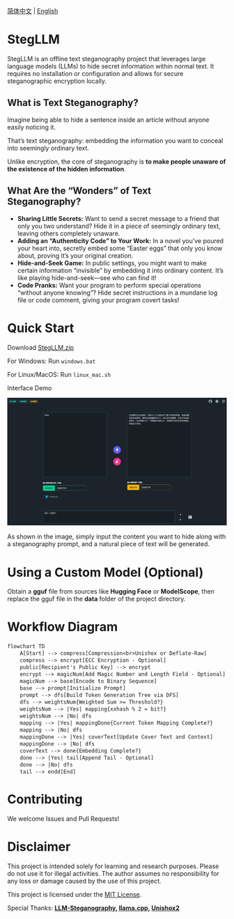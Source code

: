 [简体中文](README.md) | [English](README_en.md)

# StegLLM

StegLLM is an offline text steganography project that leverages large language models (LLMs) to hide secret information within normal text. It requires no installation or configuration and allows for secure steganographic encryption locally.

## What is Text Steganography?

Imagine being able to hide a sentence inside an article without anyone easily noticing it.

That’s text steganography: embedding the information you want to conceal into seemingly ordinary text.

Unlike encryption, the core of steganography is **to make people unaware of the existence of the hidden information**.

## What Are the “Wonders” of Text Steganography?

*   **Sharing Little Secrets:** Want to send a secret message to a friend that only you two understand? Hide it in a piece of seemingly ordinary text, leaving others completely unaware.
*   **Adding an “Authenticity Code” to Your Work:** In a novel you’ve poured your heart into, secretly embed some “Easter eggs” that only you know about, proving it’s your original creation.
*   **Hide-and-Seek Game:** In public settings, you might want to make certain information “invisible” by embedding it into ordinary content. It’s like playing hide-and-seek—see who can find it!
*   **Code Pranks:** Want your program to perform special operations “without anyone knowing”? Hide secret instructions in a mundane log file or code comment, giving your program covert tasks!

# Quick Start

Download [StegLLM.zip](https://github.com/Rin313/StegLLM/releases)

For Windows: Run `windows.bat`

For Linux/MacOS: Run `linux_mac.sh`

Interface Demo

![StegLLM](img.png "Interface Demo")

As shown in the image, simply input the content you want to hide along with a steganography prompt, and a natural piece of text will be generated.

# Using a Custom Model (Optional)

Obtain a **gguf** file from sources like **Hugging Face** or **ModelScope**, then replace the gguf file in the **data** folder of the project directory.


# Workflow Diagram

```mermaid
flowchart TD
    A[Start] --> compress[Compression<br>Unishox or Deflate-Raw]
    compress --> encrypt[ECC Encryption - Optional]
    public[Recipient's Public Key] --> encrypt
    encrypt --> magicNum[Add Magic Number and Length Field - Optional]
    magicNum --> base[Encode to Binary Sequence]
    base --> prompt[Initialize Prompt]
    prompt --> dfs[Build Token Generation Tree via DFS]
    dfs --> weightsNum{Weighted Sum >= Threshold?}
    weightsNum --> |Yes| mapping{xxhash % 2 = bit?}
    weightsNum --> |No| dfs
    mapping --> |Yes| mappingDone{Current Token Mapping Complete?}
    mapping --> |No| dfs
    mappingDone --> |Yes| coverText[Update Cover Text and Context]
    mappingDone --> |No| dfs
    coverText --> done{Embedding Complete?}
    done --> |Yes| tail[Append Tail - Optional]
    done --> |No| dfs
    tail --> endd[End]
```

# Contributing

We welcome Issues and Pull Requests!

# Disclaimer

This project is intended solely for learning and research purposes. Please do not use it for illegal activities. The author assumes no responsibility for any loss or damage caused by the use of this project.

This project is licensed under the [MIT License](LICENSE).

Special Thanks: **[LLM-Steganography](https://github.com/HighDoping/LLM-Steganography/), [llama.cpp](https://github.com/ggml-org/llama.cpp), [Unishox2](https://github.com/siara-cc/Unishox2)**